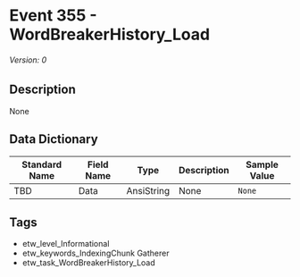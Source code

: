 # Event 355 - WordBreakerHistory_Load
###### Version: 0

## Description
None

## Data Dictionary
|Standard Name|Field Name|Type|Description|Sample Value|
|---|---|---|---|---|
|TBD|Data|AnsiString|None|`None`|

## Tags
* etw_level_Informational
* etw_keywords_IndexingChunk Gatherer
* etw_task_WordBreakerHistory_Load